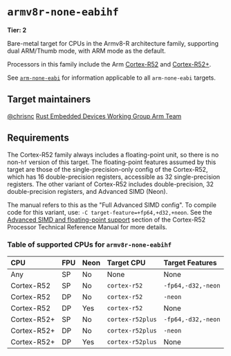 # `armv8r-none-eabihf`

**Tier: 2**

Bare-metal target for CPUs in the Armv8-R architecture family, supporting
dual ARM/Thumb mode, with ARM mode as the default.

Processors in this family include the Arm [Cortex-R52][cortex-r52]
and [Cortex-R52+][cortex-r52-plus].

See [`arm-none-eabi`](arm-none-eabi.md) for information applicable to all
`arm-none-eabi` targets.

[cortex-r52]: https://www.arm.com/products/silicon-ip-cpu/cortex-r/cortex-r52
[cortex-r52-plus]: https://www.arm.com/products/silicon-ip-cpu/cortex-r/cortex-r52-plus

## Target maintainers

[@chrisnc](https://github.com/chrisnc)
[Rust Embedded Devices Working Group Arm Team]

[Rust Embedded Devices Working Group Arm Team]: https://github.com/rust-embedded/wg?tab=readme-ov-file#the-arm-team

## Requirements

The Cortex-R52 family always includes a floating-point unit, so there is no
non-`hf` version of this target. The floating-point features assumed by this
target are those of the single-precision-only config of the Cortex-R52, which
has 16 double-precision registers, accessible as 32 single-precision registers.
The other variant of Cortex-R52 includes double-precision, 32 double-precision
registers, and Advanced SIMD (Neon).

The manual refers to this as the "Full Advanced SIMD config". To compile code
for this variant, use: `-C target-feature=+fp64,+d32,+neon`. See the [Advanced
SIMD and floating-point support][fpu] section of the Cortex-R52 Processor
Technical Reference Manual for more details.

[fpu]: https://developer.arm.com/documentation/100026/0104/Advanced-SIMD-and-floating-point-support/About-the-Advanced-SIMD-and-floating-point-support

### Table of supported CPUs for `armv8r-none-eabihf`

| CPU         | FPU | Neon | Target CPU       | Target Features    |
|:----------- | --- |:---- |:---------------- |:------------------ |
| Any         | SP  | No   | None             | None               |
| Cortex-R52  | SP  | No   | `cortex-r52`     | `-fp64,-d32,-neon` |
| Cortex-R52  | DP  | No   | `cortex-r52`     | `-neon`            |
| Cortex-R52  | DP  | Yes  | `cortex-r52`     | None               |
| Cortex-R52+ | SP  | No   | `cortex-r52plus` | `-fp64,-d32,-neon` |
| Cortex-R52+ | DP  | No   | `cortex-r52plus` | `-neon`            |
| Cortex-R52+ | DP  | Yes  | `cortex-r52plus` | None               |
